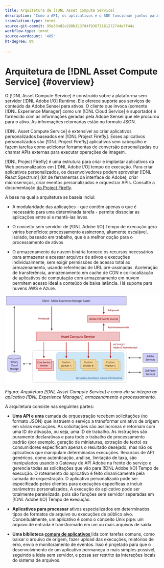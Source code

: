 ```yaml
---
title: Arquitetura de [!DNL Asset Compute Service]
description: 'Como a API, os aplicativos e o SDK funcionam juntos para fornecer um serviço de processamento de ativos nativo na nuvem. [!DNL Asset Compute Service] '
translation-type: tm+mt
source-git-commit: 95e384d2a298b3237d4f93673161272744e7f44a
workflow-type: tm+mt
source-wordcount: '485'
ht-degree: 0%

---
```



# Arquitetura de [!DNL Asset Compute Service] {#overview}

O [!DNL Asset Compute Service] é construído sobre a plataforma sem servidor [!DNL Adobe I/O] Runtime. Ele oferece suporte aos serviços de conteúdo da Adobe Sensei para ativos. O cliente que invoca (somente [!DNL Experience Manager] como um [!DNL Cloud Service] é suportado) é fornecido com as informações geradas pela Adobe Sensei que ele procurou para o ativo. As informações retornadas estão no formato JSON.

[!DNL Asset Compute Service] é extensível ao criar aplicativos personalizados baseados em  [!DNL Project Firefly]. Esses aplicativos personalizados são [!DNL Project Firefly] aplicativos sem cabeçalho e fazem tarefas como adicionar ferramentas de conversão personalizadas ou chamar APIs externas para executar operações de imagem.

[!DNL Project Firefly] é uma estrutura para criar e implantar aplicativos da Web personalizados em  [!DNL Adobe I/O] tempo de execução. Para criar aplicativos personalizados, os desenvolvedores podem aproveitar [!DNL React Spectrum] (kit de ferramentas da interface do Adobe), criar microserviços, criar eventos personalizados e orquestrar APIs. Consulte a documentação [do Project Firefly](https://www.adobe.io/apis/experienceplatform/project-firefly/docs.html).

A base na qual a arquitetura se baseia inclui:

* A modularidade das aplicações - que contêm apenas o que é necessário para uma determinada tarefa - permite dissociar as aplicações entre si e mantê-las leves.

* O conceito sem servidor de [!DNL Adobe I/O] Tempo de execução gera vários benefícios: processamento assíncrono, altamente escalável, isolado, baseado em trabalho, que é a melhor opção para o processamento de ativos.

* O armazenamento da nuvem binária fornece os recursos necessários para armazenar e acessar arquivos de ativos e execuções individualmente, sem exigir permissões de acesso total ao armazenamento, usando referências de URL pré-assinadas. Aceleração de transferência, armazenamento em cache de CDN e co-localização de aplicativos de computação com armazenamento em nuvem permitem acesso ideal a conteúdo de baixa latência. Há suporte para nuvens AWS e Azure.

![Arquitetura do serviço de Asset computes](assets/architecture-diagram.png)

*Figura: Arquitetura  [!DNL Asset Compute Service] e como ela se integra ao aplicativo  [!DNL Experience Manager], armazenamento e processamento.*

A arquitetura consiste nas seguintes partes:

* **Uma API e uma** camada de orquestração recebem solicitações (no formato JSON) que instruem o serviço a transformar um ativo de origem em várias execuções. As solicitações são assíncronas e retornam com uma ID de ativação, ou seja, uma ID de trabalho. As instruções são puramente declarativas e para todo o trabalho de processamento padrão (por exemplo, geração de miniaturas, extração de texto) os consumidores especificam apenas o resultado desejado, mas não os aplicativos que manipulam determinadas execuções. Recursos de API genéricos, como autenticação, análise, limitação de taxa, são manipulados usando o Gateway de API Adobe na frente do serviço e gerencia todas as solicitações que vão para [!DNL Adobe I/O] Tempo de execução. O roteamento do aplicativo é feito dinamicamente pela camada de orquestração. O aplicativo personalizado pode ser especificado pelos clientes para execuções específicas e incluir parâmetros personalizados. A execução do aplicativo pode ser totalmente paralelizada, pois são funções sem servidor separadas em [!DNL Adobe I/O] Tempo de execução.

* **Aplicativos para processar** ativos especializados em determinados tipos de formatos de arquivo ou execuções de público alvo. Conceitualmente, um aplicativo é como o conceito Unix pipe: um arquivo de entrada é transformado em um ou mais arquivos de saída.

* **Uma biblioteca  [comum de aplicativos ](https://github.com/adobe/asset-compute-sdk)** lida com tarefas comuns, como baixar o arquivo de origem, fazer upload das execuções, relatórios de erro, envio e monitoramento de eventos. Isso é projetado para que o desenvolvimento de um aplicativo permaneça o mais simples possível, seguindo a ideia sem servidor, e possa ser restrito às interações locais do sistema de arquivos.

<!-- TBD:

* About the YAML file?
* See [https://github.com/AdobeDocs/project-firefly/blob/master/getting_started/first_app.md#5-anatomy-of-a-project-firefly-application](https://github.com/AdobeDocs/project-firefly/blob/master/getting_started/first_app.md#5-anatomy-of-a-project-firefly-application).

* minimize description to custom applications
* remove all internal stuff (e.g. Photoshop application, API Gateway) from text and diagram
* update diagram to focus on 3rd party custom applications ONLY
* Explain important transactions/handshakes?
* Flow of assets/control? See the illustration on the Nui diagrams wiki.
* Illustrations. See the SVG shared by Alex.
* Exceptions? Limitations? Call-outs? Gotchas?
* Do we want to add what basic processing is not available currently, that is expected by existing AEM customers?
-->
